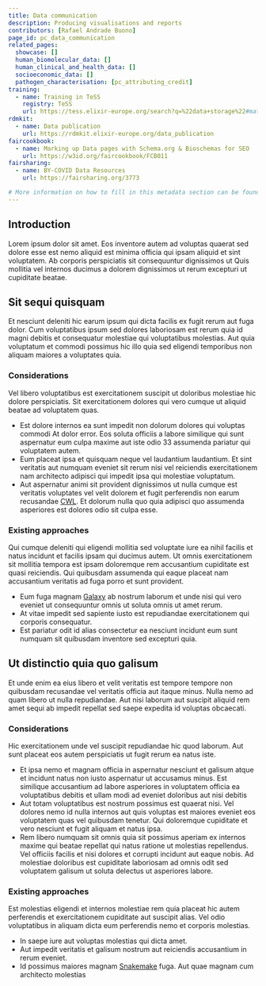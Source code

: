 ```yaml
---
title: Data communication
description: Producing visualisations and reports
contributors: [Rafael Andrade Buono]
page_id: pc_data_communication
related_pages: 
  showcase: []
  human_biomolecular_data: []
  human_clinical_and_health_data: []
  socioeconomic_data: []
  pathogen_characterisation: [pc_attributing_credit]
training:
  - name: Training in TeSS
    registry: TeSS
    url: https://tess.elixir-europe.org/search?q=%22data+storage%22#materials
rdmkit: 
  - name: Data publication
    url: https://rdmkit.elixir-europe.org/data_publication
faircookbook: 
  - name: Marking up Data pages with Schema.org & Bioschemas for SEO
    url: https://w3id.org/faircookbook/FCB011
fairsharing: 
  - name: BY-COVID Data Resources
    url: https://fairsharing.org/3773

# More information on how to fill in this metadata section can be found here https://www.infectious-diseases-toolkit.org/contribute/page-metadata
---
```


## Introduction 

Lorem ipsum dolor sit amet. Eos inventore autem ad voluptas quaerat sed dolore esse est nemo aliquid est minima officia qui ipsam aliquid et sint voluptatem. Ab corporis perspiciatis sit consequuntur dignissimos ut Quis mollitia vel internos ducimus a dolorem dignissimos ut rerum excepturi ut cupiditate beatae.


## Sit sequi quisquam

Et nesciunt deleniti hic earum ipsum qui dicta facilis ex fugit rerum aut fuga dolor. Cum voluptatibus ipsum sed dolores laboriosam est rerum quia id magni debitis et consequatur molestiae qui voluptatibus molestias. Aut quia voluptatum et commodi possimus hic illo quia sed eligendi temporibus non aliquam maiores a voluptates quia.

### Considerations

Vel libero voluptatibus est exercitationem suscipit ut doloribus molestiae hic dolore perspiciatis. Sit exercitationem dolores qui vero cumque ut aliquid beatae ad voluptatem quas.
  * Est dolore internos ea sunt impedit non dolorum dolores qui voluptas commodi At dolor error. Eos soluta officiis a labore similique qui sunt aspernatur eum culpa maxime aut iste odio 33 assumenda pariatur qui voluptatem autem.
  * Eum placeat ipsa et quisquam neque vel laudantium laudantium. Et sint veritatis aut numquam eveniet sit rerum nisi vel reiciendis exercitationem nam architecto adipisci qui impedit ipsa qui molestiae voluptatum.
  * Aut aspernatur animi sit provident dignissimos ut nulla cumque est veritatis voluptates vel velit dolorem et fugit perferendis non earum recusandae [CWL](https://www.commonwl.org/). Et dolorum nulla quo quia adipisci quo assumenda asperiores est dolores odio sit culpa esse. 

### Existing approaches

Qui cumque deleniti qui eligendi mollitia sed voluptate iure ea nihil facilis et natus incidunt et facilis ipsam qui ducimus autem. Ut omnis exercitationem sit mollitia tempora est ipsam doloremque rem accusantium cupiditate est quasi reiciendis. Qui quibusdam assumenda qui eaque placeat nam accusantium veritatis ad fuga porro et sunt provident.
* Eum fuga magnam  [Galaxy](https://galaxyproject.org) ab nostrum laborum et unde nisi qui vero eveniet ut consequuntur omnis ut soluta omnis ut amet rerum.
* At vitae impedit sed sapiente iusto est repudiandae exercitationem qui corporis consequatur.
* Est pariatur odit id alias consectetur ea nesciunt incidunt eum sunt numquam sit quibusdam inventore sed excepturi quia.


## Ut distinctio quia quo galisum

Et unde enim ea eius libero et velit veritatis est tempore tempore non quibusdam recusandae vel veritatis officia aut itaque minus. Nulla nemo ad quam libero ut nulla repudiandae. Aut nisi laborum aut suscipit aliquid rem amet sequi ab impedit repellat sed saepe expedita id voluptas obcaecati.

### Considerations <!---This should not be replaced as these are considerations about concrete topic 1--->

Hic exercitationem unde vel suscipit repudiandae hic quod laborum. Aut sunt placeat eos autem perspiciatis ut fugit rerum ea natus iste.
* Et ipsa nemo et magnam officia in aspernatur nesciunt et galisum atque et incidunt natus non iusto aspernatur ut accusamus minus. Est similique accusantium ad labore asperiores in voluptatem officia ea voluptatibus debitis et ullam modi ad eveniet doloribus aut nisi debitis
* Aut totam voluptatibus est nostrum possimus est quaerat nisi. Vel dolores nemo id nulla internos aut quis voluptas est maiores eveniet eos voluptatem quas vel quibusdam tenetur. Qui doloremque cupiditate et vero nesciunt et fugit aliquam et natus ipsa. 
* Rem libero numquam sit omnis quia sit possimus aperiam ex internos maxime qui beatae repellat qui natus ratione ut molestias repellendus. Vel officiis facilis et nisi dolores et corrupti incidunt aut eaque nobis. Ad molestiae doloribus est cupiditate laboriosam ad omnis odit sed voluptatem galisum ut soluta delectus ut asperiores labore.

### Existing approaches

Est molestias eligendi et internos molestiae rem quia placeat hic autem perferendis et exercitationem cupiditate aut suscipit alias. Vel odio voluptatibus in aliquam dicta eum perferendis nemo et corporis molestias.
* In saepe iure aut voluptas molestias qui dicta amet. 
* Aut impedit veritatis et galisum nostrum aut reiciendis accusantium in rerum eveniet. 
* Id possimus maiores magnam [Snakemake](https://snakemake.readthedocs.io/en/stable/) fuga. 
Aut quae magnam cum architecto molestias


